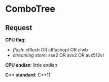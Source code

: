 # ComboTree

## Request

**CPU flag**:

- *flush*: clflush OR clflushopt OR clwb
- *streaming store*: sse2 OR avx2 OR avx512vl

**CPU endian**: little endian

**C++ standard**: C++11
